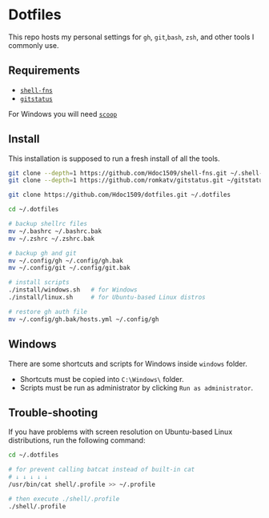 # Dotfiles

This repo hosts my personal settings for `gh`, `git`,`bash`, `zsh`, and other
tools I commonly use.

## Requirements

- [`shell-fns`](https://github.com/Hdoc1509/shell-fns)
- [`gitstatus`](https://github.com/romkatv/gitstatus)

For Windows you will need [`scoop`](https://github.com/ScoopInstaller/Install#installation)

## Install

This installation is supposed to run a fresh install of all the tools.

```bash
git clone --depth=1 https://github.com/Hdoc1509/shell-fns.git ~/.shell-fns
git clone --depth=1 https://github.com/romkatv/gitstatus.git ~/gitstatus

git clone https://github.com/Hdoc1509/dotfiles.git ~/.dotfiles

cd ~/.dotfiles

# backup shellrc files
mv ~/.bashrc ~/.bashrc.bak
mv ~/.zshrc ~/.zshrc.bak

# backup gh and git
mv ~/.config/gh ~/.config/gh.bak
mv ~/.config/git ~/.config/git.bak

# install scripts
./install/windows.sh   # for Windows
./install/linux.sh     # for Ubuntu-based Linux distros

# restore gh auth file
mv ~/.config/gh.bak/hosts.yml ~/.config/gh
```

## Windows

There are some shortcuts and scripts for Windows inside `windows` folder.

- Shortcuts must be copied into `C:\Windows\` folder.
- Scripts must be run as administrator by clicking `Run as administrator`.

## Trouble-shooting

If you have problems with screen resolution on Ubuntu-based Linux distributions,
run the following command:

```bash
cd ~/.dotfiles

# for prevent calling batcat instead of built-in cat
# ↓ ↓ ↓ ↓ ↓
/usr/bin/cat shell/.profile >> ~/.profile

# then execute ./shell/.profile
./shell/.profile
```
